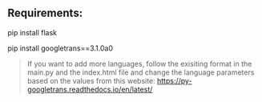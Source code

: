 ## Requirements: 

pip install flask

pip install googletrans==3.1.0a0

> If you want to add more languages, follow the exisiting format in the main.py and the index.html file and change the language parameters based on the values from this website: https://py-googletrans.readthedocs.io/en/latest/
